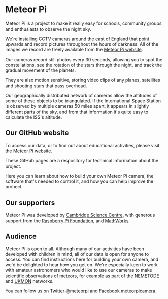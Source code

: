 # Meteor Pi

Meteor Pi is a project to make it really easy for schools, community groups, and enthusiasts to observe the night sky.

We're installing CCTV cameras around the east of England that point upwards and record pictures throughout the hours of darkness. All of the images we record are freely available from the [Meteor Pi website](http://meteorpi.cambridgesciencecentre.org/).

Our cameras record still photos every 30 seconds, allowing you to spot the constellations, see the rotation of the stars through the night, and track the gradual movement of the planets.

They are also motion sensitive, storing video clips of any planes, satellites and shooting stars that pass overhead.

Our geographically distributed network of cameras allow the altitudes of some of these objects to be triangulated. If the International Space Station is observed by multiple cameras 50 miles apart, it appears in slightly different parts of the sky, and from that information it's quite easy to calculate the ISS's altitude.

## Our GitHub website

To access our data, or to find out about educational activities, please visit the [Meteor Pi website](http://meteorpi.cambridgesciencecentre.org/).

These GitHub pages are a respository for technical information about the project.

Here you can learn about how to build your own Meteor Pi camera, the software that's needed to control it, and how you can help improve the prohect.

## Our supporters

Meteor Pi was developed by [Cambridge Science Centre](http://www.cambridgesciencecentre.org/), with generous support from the [Raspberry Pi Foundation](https://www.raspberrypi.org/), and [MathWorks](http://uk.mathworks.com).

## Audience

Meteor Pi is open to all. Although many of our activities have been developed with children in mind, all of our data is open for anyone to access. You can find instructions here for building your own camera, and we'd be delighted to hear how you get on. We're especially keen to work with amateur astronomers who would like to use our cameras to make scientific observations of meteors, for example as part of the [NEMETODE](http://www.nemetode.org) and [UKMON](http://www.ukmeteornetwork.co.uk) networks.

You can follow us on [Twitter @meteorpi](https://twitter.com/meteorpi) and [Facebook meteorpicamera](https://www.facebook.com/meteorpicamera).


